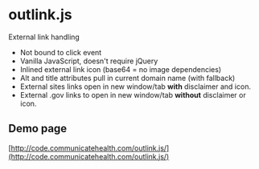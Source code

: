 # outlink.js

External link handling

* Not bound to click event
* Vanilla JavaScript, doesn't require jQuery
* Inlined external link icon (base64 = no image dependencies)
* Alt and title attributes pull in current domain name (with fallback)
* External sites links open in new window/tab **with** disclaimer and icon.
* External .gov links to open in new window/tab **without** disclaimer or icon.

## Demo page

[http://code.communicatehealth.com/outlink.js/](http://code.communicatehealth.com/outlink.js/)

